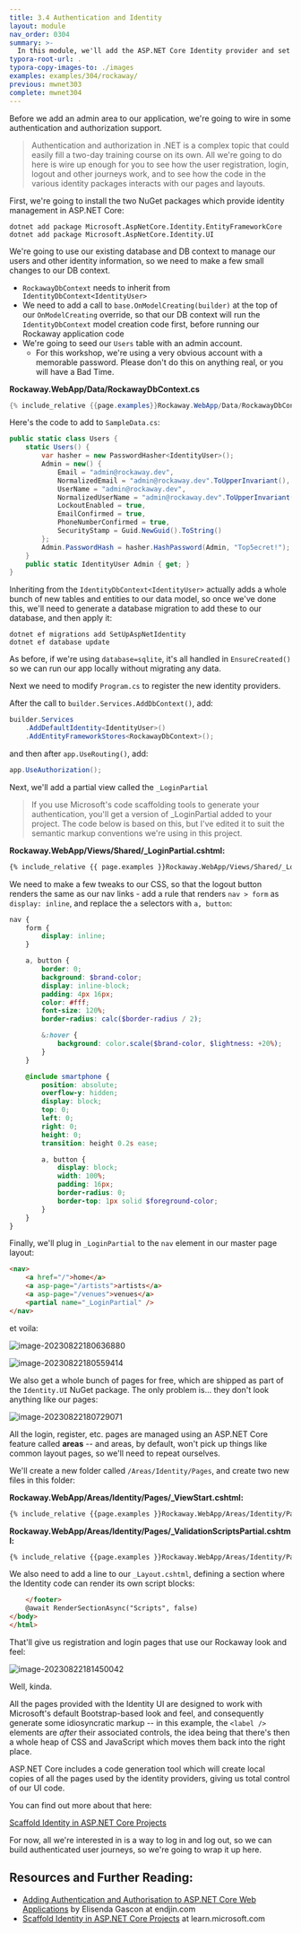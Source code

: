```yaml
---
title: 3.4 Authentication and Identity
layout: module
nav_order: 0304
summary: >-
  In this module, we'll add the ASP.NET Core Identity provider and set up a simple authentication mechanism for our app.
typora-root-url: .
typora-copy-images-to: ./images
examples: examples/304/rockaway/
previous: mwnet303
complete: mwnet304
---
```


Before we add an admin area to our application, we're going to wire in some authentication and authorization support.

> Authentication and authorization in .NET is a complex topic that could easily fill a two-day training course on its own. All we're going to do here is wire up enough for you to see how the user registration, login, logout and other journeys work, and to see how the code in the various identity packages interacts with our pages and layouts.

First, we're going to install the two NuGet packages which provide identity management in ASP.NET Core:

```
dotnet add package Microsoft.AspNetCore.Identity.EntityFrameworkCore
dotnet add package Microsoft.AspNetCore.Identity.UI
```

We're going to use our existing database and DB context to manage our users and other identity information, so we need to make a few small changes to our DB context.

* `RockawayDbContext` needs to inherit from ` IdentityDbContext<IdentityUser>`
* We need to add a call to `base.OnModelCreating(builder)` at the top of our `OnModelCreating` override, so that our DB context will run the `IdentityDbContext` model creation code first, before running our Rockaway application code
* We're going to seed our `Users` table with an admin account.
  * For this workshop, we're using a very obvious account with a memorable password. Please don't do this on anything real, or you will have a Bad Time.

**Rockaway.WebApp/Data/RockawayDbContext.cs**

```csharp
{% include_relative {{page.examples}}Rockaway.WebApp/Data/RockawayDbContext.cs %}
```

Here's the code to add to `SampleData.cs`:

```csharp
public static class Users {
    static Users() {
        var hasher = new PasswordHasher<IdentityUser>();
        Admin = new() {
            Email = "admin@rockaway.dev",
            NormalizedEmail = "admin@rockaway.dev".ToUpperInvariant(),
            UserName = "admin@rockaway.dev",
            NormalizedUserName = "admin@rockaway.dev".ToUpperInvariant(),
            LockoutEnabled = true,
            EmailConfirmed = true,
            PhoneNumberConfirmed = true,
            SecurityStamp = Guid.NewGuid().ToString()
        };
        Admin.PasswordHash = hasher.HashPassword(Admin, "Top5ecret!");
    }
    public static IdentityUser Admin { get; }
} 
```

Inheriting from the `IdentityDbContext<IdentityUser>` actually adds a whole bunch of new tables and entities to our data model, so once we've done this, we'll need to generate a database migration to add these to our database, and then apply it:

```dotnetcli
dotnet ef migrations add SetUpAspNetIdentity
dotnet ef database update
```

As before, if we're using `database=sqlite`, it's all handled in `EnsureCreated()` so we can run our app locally without migrating any data.

Next we need to modify `Program.cs` to register the new identity providers.

After the call to `builder.Services.AddDbContext()`, add:

```csharp
builder.Services
	.AddDefaultIdentity<IdentityUser>()
	.AddEntityFrameworkStores<RockawayDbContext>();
```

and then after `app.UseRouting()`, add:

```csharp
app.UseAuthorization();
```

Next, we'll add a partial view called the `_LoginPartial`

> If you use Microsoft's code scaffolding tools to generate your authentication, you'll get a version of _LoginPartial added to your project. The code below is based on this, but I've edited it to suit the semantic markup conventions we're using in this project.

**Rockaway.WebApp/Views/Shared/_LoginPartial.cshtml:**

```html
{% include_relative {{ page.examples }}Rockaway.WebApp/Views/Shared/_LoginPartial.cshtml %}
```

We need to make a few tweaks to our CSS, so that the logout button renders the same as our nav links - add a rule that renders `nav > form` as `display: inline`, and replace the `a` selectors with `a, button`:

```scss
nav {
    form {
        display: inline;
    }

    a, button {
        border: 0;
        background: $brand-color;
        display: inline-block;
        padding: 4px 16px;
        color: #fff;
        font-size: 120%;
        border-radius: calc($border-radius / 2);

        &:hover {
            background: color.scale($brand-color, $lightness: +20%);
        }
    }

    @include smartphone {
        position: absolute;
        overflow-y: hidden;
        display: block;
        top: 0;
        left: 0;
        right: 0;
        height: 0;
        transition: height 0.2s ease;

        a, button {
            display: block;
            width: 100%;
            padding: 16px;
            border-radius: 0;
            border-top: 1px solid $foreground-color;
        }
    }
}
```



Finally, we'll plug in `_LoginPartial` to the `nav` element in our master page layout:

```html
<nav>
    <a href="/">home</a>
    <a asp-page="/artists">artists</a>
    <a asp-page="/venues">venues</a>
    <partial name="_LoginPartial" />
</nav>
```

et voila:

![image-20230822180636880](D:\Projects\github\ursatile\mwnet\images\image-20230822180636880.png)

![image-20230822180559414](D:\Projects\github\ursatile\mwnet\images\image-20230822180559414.png)

We also get a whole bunch of pages for free, which are shipped as part of the `Identity.UI` NuGet package. The only problem is... they don't look anything like our pages:

![image-20230822180729071](images/image-20230822180729071.png)

All the login, register, etc. pages are managed using an ASP.NET Core feature called **areas** -- and areas, by default, won't pick up things like common layout pages, so we'll need to repeat ourselves.

We'll create a new folder called `/Areas/Identity/Pages`, and create two new files in this folder:

**Rockaway.WebApp/Areas/Identity/Pages/_ViewStart.cshtml:**

```html
{% include_relative {{page.examples }}Rockaway.WebApp/Areas/Identity/Pages/_ViewStart.cshtml %}
```

**Rockaway.WebApp/Areas/Identity/Pages/_ValidationScriptsPartial.cshtml:**

```html
{% include_relative {{page.examples }}Rockaway.WebApp/Areas/Identity/Pages/_ValidationScriptsPartial.cshtml %}
```

We also need to add a line to our `_Layout.cshtml`, defining a section where the Identity code can render its own script blocks:

```html
	</footer>
	@await RenderSectionAsync("Scripts", false)
</body>
</html>
```

That'll give us registration and login pages that use our Rockaway look and feel:

![image-20230822181450042](images/image-20230822181450042.png)

Well, kinda.

All the pages provided with the Identity UI are designed to work with Microsoft's default Bootstrap-based look and feel, and consequently generate some idiosyncratic markup -- in this example, the `<label />` elements are *after* their associated controls, the idea being that there's then a whole heap of CSS and JavaScript which moves them back into the right place.

ASP.NET Core includes a code generation tool which will create local copies of all the pages used by the identity providers, giving us total control of our UI code.

You can find out more about that here:

[Scaffold Identity in ASP.NET Core Projects](https://learn.microsoft.com/en-us/aspnet/core/security/authentication/scaffold-identity?view=aspnetcore-7.0&tabs=visual-studio)

For now, all we're interested in is a way to log in and log out, so we can build authenticated user journeys, so we're going to wrap it up here.

## Resources and Further Reading:

* [Adding Authentication and Authorisation to ASP.NET Core Web Applications](https://endjin.com/blog/2022/03/adding-authentication-and-authorisation-to-aspnet-core-web-applications) by Elisenda Gascon at endjin.com
* [Scaffold Identity in ASP.NET Core Projects](https://learn.microsoft.com/en-us/aspnet/core/security/authentication/scaffold-identity?view=aspnetcore-7.0&tabs=visual-studio) at learn.microsoft.com




